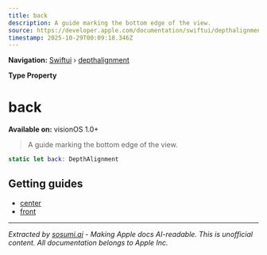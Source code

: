 ```yaml
---
title: back
description: A guide marking the bottom edge of the view.
source: https://developer.apple.com/documentation/swiftui/depthalignment/back
timestamp: 2025-10-29T00:09:18.346Z
---
```


**Navigation:** [Swiftui](/documentation/swiftui) › [depthalignment](/documentation/swiftui/depthalignment)

**Type Property**

# back

**Available on:** visionOS 1.0+

> A guide marking the bottom edge of the view.

```swift
static let back: DepthAlignment
```

## Getting guides

- [center](/documentation/swiftui/depthalignment/center)
- [front](/documentation/swiftui/depthalignment/front)

---

*Extracted by [sosumi.ai](https://sosumi.ai) - Making Apple docs AI-readable.*
*This is unofficial content. All documentation belongs to Apple Inc.*
